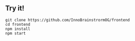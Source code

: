 ## Try it!
```shell
git clone https://github.com/InnoBrainstrormOG/frontend
cd frontend
npm install
npm start
```

